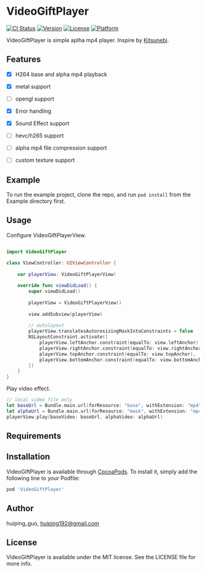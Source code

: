# VideoGiftPlayer

[![CI Status](https://img.shields.io/travis/huiping192/VideoGiftPlayer.svg?style=flat)](https://travis-ci.org/huiping192/VideoGiftPlayer)
[![Version](https://img.shields.io/cocoapods/v/VideoGiftPlayer.svg?style=flat)](https://cocoapods.org/pods/VideoGiftPlayer)
[![License](https://img.shields.io/cocoapods/l/VideoGiftPlayer.svg?style=flat)](https://cocoapods.org/pods/VideoGiftPlayer)
[![Platform](https://img.shields.io/cocoapods/p/VideoGiftPlayer.svg?style=flat)](https://cocoapods.org/pods/VideoGiftPlayer)

VideoGiftPlayer is simple aplha mp4 player.  Inspire by [Kitsunebi](https://github.com/noppefoxwolf/Kitsunebi).

## Features

- [x]   H264 base and alpha mp4 playback
- [x]   metal support
- [ ]   opengl support
- [x]   Error handling
- [x]   Sound Effect support
- [ ]   hevc/h265 support
- [ ]   alpha mp4 file compression support
- [ ]   custom texture support


## Example

To run the example project, clone the repo, and run `pod install` from the Example directory first.
## Usage


Configure VideoGiftPlayerView.

```swift

import VideoGiftPlayer

class ViewController: UIViewController {
    
    var playerView: VideoGiftPlayerView!
    
    override func viewDidLoad() {
        super.viewDidLoad()
        
        playerView = VideoGiftPlayerView()
        
        view.addSubview(playerView)
        
        // autolayout
        playerView.translatesAutoresizingMaskIntoConstraints = false
        NSLayoutConstraint.activate([
            playerView.leftAnchor.constraint(equalTo: view.leftAnchor),
            playerView.rightAnchor.constraint(equalTo: view.rightAnchor),
            playerView.topAnchor.constraint(equalTo: view.topAnchor),
            playerView.bottomAnchor.constraint(equalTo: view.bottomAnchor)
        ])
    }
}
```

Play video effect.

```swift
// local video file only
let baseUrl = Bundle.main.url(forResource: "base", withExtension: "mp4")!
let alphaUrl = Bundle.main.url(forResource: "mask", withExtension: "mp4")!
playerView.play(baseVideo: baseUrl, alphaVideo: alphaUrl)
```

## Requirements

## Installation

VideoGiftPlayer is available through [CocoaPods](https://cocoapods.org). To install
it, simply add the following line to your Podfile:

```ruby
pod 'VideoGiftPlayer'
```

## Author

huiping_guo, huiping192@gmail.com

## License

VideoGiftPlayer is available under the MIT license. See the LICENSE file for more info.
